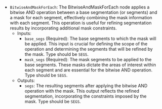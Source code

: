 - `BitwiseAndMaskForEach`: The BitwiseAndMaskForEach node applies a bitwise AND operation between a base segmentation (or segments) and a mask for each segment, effectively combining the mask information with each segment. This operation is useful for refining segmentation results by incorporating additional mask constraints.
    - Inputs:
        - `base_segs` (Required): The base segments to which the mask will be applied. This input is crucial for defining the scope of the operation and determining the segments that will be refined by the mask. Type should be `SEGS`.
        - `mask_segs` (Required): The mask segments to be applied to the base segments. These masks dictate the areas of interest within each segment and are essential for the bitwise AND operation. Type should be `SEGS`.
    - Outputs:
        - `segs`: The resulting segments after applying the bitwise AND operation with the mask. This output reflects the refined segmentation, incorporating the constraints imposed by the mask. Type should be `SEGS`.
